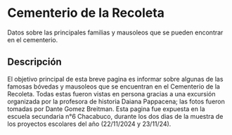 # Cementerio de la Recoleta 
Datos sobre las principales familias y mausoleos que se pueden encontrar en el cementerio.

## Descripción
El objetivo principal de esta breve pagina es informar sobre algunas de las famosas bóvedas y mausoleos que se encuentran en el Cementerio de la Recoleta. Todas estas 
fueron vistas en persona gracias a una excursión organizada por la profesora de historia Daiana Pappacena; las fotos fueron tomadas por Dante Gomez Breitman.
Esta pagina fue expuesta en la escuela secundaria n°6 Chacabuco, durante los dos dias de la muestra de los proyectos escolares del año (22/11/2024 y 23/11/24).
